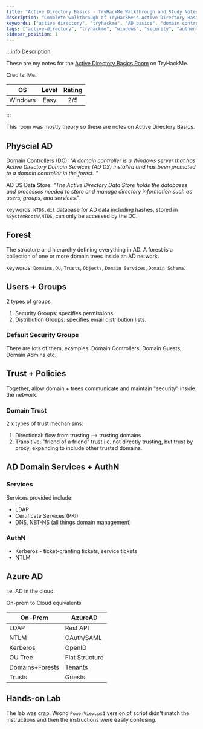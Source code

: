 ```yaml
---
title: "Active Directory Basics - TryHackMe Walkthrough and Study Notes"
description: "Complete walkthrough of TryHackMe's Active Directory Basics room. Learn AD fundamentals, domain controllers, forests, authentication protocols, and Azure AD."
keywords: ["active directory", "tryhackme", "AD basics", "domain controller", "kerberos", "NTLM", "azure ad", "windows security"]
tags: ["active-directory", "tryhackme", "windows", "security", "authentication"]
sidebar_position: 1
---
```


:::info Description

These are my notes for the [Active Directory Basics Room](https://tryhackme.com/room/activedirectorybasics) on TryHackMe.

Credits: Me.

|OS|Level|Rating
|:---:|:-----:|:-----:|
|Windows|Easy|2/5|

:::

This room was mostly theory so these are notes on Active Directory Basics.

## Physcial AD

Domain Controllers (DC): _"A domain controller is a Windows server that has Active Directory Domain Services (AD DS) installed and has been promoted to a domain controller in the forest. "_

AD DS Data Store: _"The Active Directory Data Store holds the databases and processes needed to store and manage directory information such as users, groups, and services."_.

keywords: `NTDS.dit` database for AD data including hashes, stored in `%SystemRoot%\NTDS`, can only be accessed by the DC.

## Forest

The structure and hierarchy defining everything in AD. A forest is a collection of one or more domain trees inside an AD network.

keywords: `Domains`, `OU`, `Trusts`, `Objects`, `Domain Services`, `Domain Schema`.

## Users + Groups

2 types of groups

1. Security Groups: specifies permissions.
2. Distribution Groups: specifies email distribution lists.

### Default Security Groups

There are lots of them, examples: Domain Controllers, Domain Guests, Domain Admins etc.

## Trust + Policies

Together, allow domain + trees communicate and maintain "security" inside the network.

### Domain Trust

2 x types of trust mechanisms:

1. Directional: flow from trusting --> trusting domains
2. Transitive: "friend of a friend" trust i.e. not directly trusting, but trust by proxy, expanding to include other trusted domains.

## AD Domain Services + AuthN

### Services

Services provided include:

- LDAP
- Certificate Services (PKI)
- DNS, NBT-NS (all things domain management)

### AuthN

- Kerberos - ticket-granting tickets, service tickets
- NTLM

## Azure AD

i.e. AD in the cloud.

On-prem to Cloud equivalents

|On-Prem|AzureAD|
|---|---|
|LDAP|Rest API|
|NTLM|OAuth/SAML|
|Kerberos|OpenID|
|OU Tree|Flat Structure|
|Domains+Forests|Tenants|
|Trusts|Guests|

## Hands-on Lab

The lab was crap. Wrong `PowerView.ps1` version of script didn't match the instructions and then the instructions were easily confusing.

